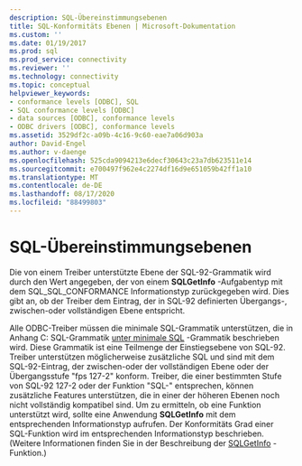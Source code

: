 ```yaml
---
description: SQL-Übereinstimmungsebenen
title: SQL-Konformitäts Ebenen | Microsoft-Dokumentation
ms.custom: ''
ms.date: 01/19/2017
ms.prod: sql
ms.prod_service: connectivity
ms.reviewer: ''
ms.technology: connectivity
ms.topic: conceptual
helpviewer_keywords:
- conformance levels [ODBC], SQL
- SQL conformance levels [ODBC]
- data sources [ODBC], conformance levels
- ODBC drivers [ODBC], conformance levels
ms.assetid: 3529df2c-a09b-4c16-9c60-eae7a06d903a
author: David-Engel
ms.author: v-daenge
ms.openlocfilehash: 525cda9094213e6decf30643c23a7db623511e14
ms.sourcegitcommit: e700497f962e4c2274df16d9e651059b42ff1a10
ms.translationtype: MT
ms.contentlocale: de-DE
ms.lasthandoff: 08/17/2020
ms.locfileid: "88499803"
---
```

# <a name="sql-conformance-levels"></a>SQL-Übereinstimmungsebenen
Die von einem Treiber unterstützte Ebene der SQL-92-Grammatik wird durch den Wert angegeben, der von einem **SQLGetInfo** -Aufgabentyp mit dem SQL_SQL_CONFORMANCE Informationstyp zurückgegeben wird. Dies gibt an, ob der Treiber dem Eintrag, der in SQL-92 definierten Übergangs-, zwischen-oder vollständigen Ebene entspricht.  
  
 Alle ODBC-Treiber müssen die minimale SQL-Grammatik unterstützen, die in Anhang C: SQL-Grammatik [unter minimale SQL](../../../odbc/reference/appendixes/sql-minimum-grammar.md) -Grammatik beschrieben wird. Diese Grammatik ist eine Teilmenge der Einstiegsebene von SQL-92. Treiber unterstützen möglicherweise zusätzliche SQL und sind mit dem SQL-92-Eintrag, der zwischen-oder der vollständigen Ebene oder der Übergangsstufe "fps 127-2" konform. Treiber, die einer bestimmten Stufe von SQL-92 127-2 oder der Funktion "SQL-" entsprechen, können zusätzliche Features unterstützen, die in einer der höheren Ebenen noch nicht vollständig kompatibel sind. Um zu ermitteln, ob eine Funktion unterstützt wird, sollte eine Anwendung **SQLGetInfo** mit dem entsprechenden Informationstyp aufrufen. Der Konformitäts Grad einer SQL-Funktion wird im entsprechenden Informationstyp beschrieben. (Weitere Informationen finden Sie in der Beschreibung der [SQLGetInfo](../../../odbc/reference/syntax/sqlgetinfo-function.md) -Funktion.)
